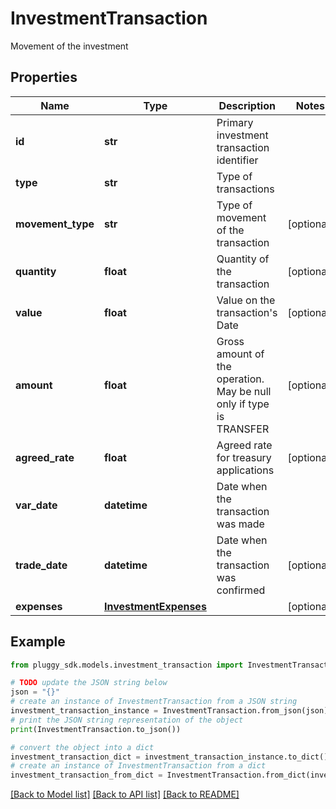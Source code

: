 # InvestmentTransaction

Movement of the investment

## Properties

Name | Type | Description | Notes
------------ | ------------- | ------------- | -------------
**id** | **str** | Primary investment transaction identifier | 
**type** | **str** | Type of transactions | 
**movement_type** | **str** | Type of movement of the transaction | [optional] 
**quantity** | **float** | Quantity of the transaction | [optional] 
**value** | **float** | Value on the transaction&#39;s Date | [optional] 
**amount** | **float** | Gross amount of the operation. May be null only if type is TRANSFER | [optional] 
**agreed_rate** | **float** | Agreed rate for treasury applications | [optional] 
**var_date** | **datetime** | Date when the transaction was made | 
**trade_date** | **datetime** | Date when the transaction was confirmed | [optional] 
**expenses** | [**InvestmentExpenses**](InvestmentExpenses.md) |  | [optional] 

## Example

```python
from pluggy_sdk.models.investment_transaction import InvestmentTransaction

# TODO update the JSON string below
json = "{}"
# create an instance of InvestmentTransaction from a JSON string
investment_transaction_instance = InvestmentTransaction.from_json(json)
# print the JSON string representation of the object
print(InvestmentTransaction.to_json())

# convert the object into a dict
investment_transaction_dict = investment_transaction_instance.to_dict()
# create an instance of InvestmentTransaction from a dict
investment_transaction_from_dict = InvestmentTransaction.from_dict(investment_transaction_dict)
```
[[Back to Model list]](../README.md#documentation-for-models) [[Back to API list]](../README.md#documentation-for-api-endpoints) [[Back to README]](../README.md)


